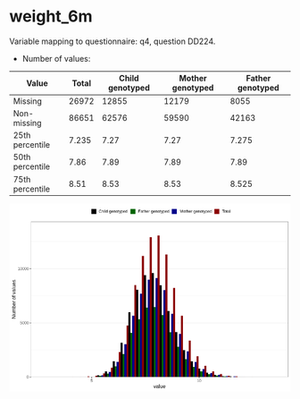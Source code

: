 # weight_6m
Variable mapping to questionnaire: q4, question DD224.
- Number of values:

| Value | Total | Child genotyped | Mother genotyped | Father genotyped |
| ----- | ----- | --------------- | ---------------- | ---------------- |
| Missing | 26972 | 12855 | 12179 | 8055 |
| Non-missing | 86651 | 62576 | 59590 | 42163 |
| 25th percentile | 7.235 | 7.27 | 7.27 | 7.275 |
| 50th percentile | 7.86 | 7.89 | 7.89 | 7.89 |
| 75th percentile | 8.51 | 8.53 | 8.53 | 8.525 |



![](weight_6m_n.png)



